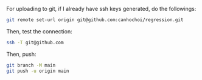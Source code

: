 For uploading to git, if I already have ssh keys generated, do the followings: 

```bash
git remote set-url origin git@github.com:canhochoi/regression.git
```

Then, test the connection:
```bash
ssh -T git@github.com
```

Then, push:
```bash
git branch -M main
git push -u origin main
```
